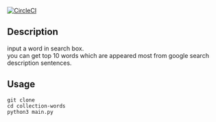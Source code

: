 [![CircleCI](https://circleci.com/gh/ntk01/collection-words.svg?style=svg)](https://circleci.com/gh/ntk01/collection-words)

## Description
input a word in search box.  
you can get top 10 words which are appeared most from google search description sentences.

## Usage
```
git clone  
cd collection-words  
python3 main.py  
```
